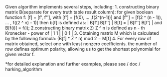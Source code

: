 <summary>
    Given algorithm implements several steps, including:
    1. constructing binary matrix B(separate for every truth table result column):
        for given boolean function f: [f] = [f', f''],
            with [f'] = [f(0), ... ,f(2^(n-1))] and
                [f''] = [f(2 ^ (n - 1)), ... , f((2 ^ n) - 1)]
                    then b[f] is defined as:
                                | B[f']  B[f''] |
                        B[f] =  | B[f''] B[f']  |   and B[f(i)] = f(i);
    2.constructing binary matrix Z:
        Z ^ n is defined as n - th Kronecker - power of | 1 1 |
                                                        | 0 1 |
    3. Obtaining matrix M which is calculated by the following formula:
        (B[f] * Z ^ n) mod 2 = M[f]
    4. For every row of matrix obtained, select one with least nonzero coefficients.
        the number of row defines optimum polarity,
            allowing us to get the shortest polynomial for given vector f.

*for detailed explanation and further examples, please see / doc / harking_algorithm
</summary>